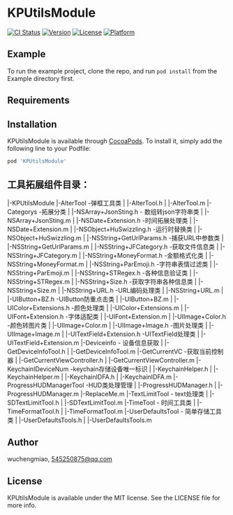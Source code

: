 # KPUtilsModule

[![CI Status](https://img.shields.io/travis/wuchengmiao/KPUtilsModule.svg?style=flat)](https://travis-ci.org/wuchengmiao/KPUtilsModule)
[![Version](https://img.shields.io/cocoapods/v/KPUtilsModule.svg?style=flat)](https://cocoapods.org/pods/KPUtilsModule)
[![License](https://img.shields.io/cocoapods/l/KPUtilsModule.svg?style=flat)](https://cocoapods.org/pods/KPUtilsModule)
[![Platform](https://img.shields.io/cocoapods/p/KPUtilsModule.svg?style=flat)](https://cocoapods.org/pods/KPUtilsModule)

## Example

To run the example project, clone the repo, and run `pod install` from the Example directory first.

## Requirements

## Installation

KPUtilsModule is available through [CocoaPods](https://cocoapods.org). To install
it, simply add the following line to your Podfile:

```ruby
pod 'KPUtilsModule'
```

## 工具拓展组件目录：

|-KPUtilsModule
  |-AlterTool                           -弹框工具类
  |  |-AlterTool.h
  |  |-AlterTool.m
  |-Categorys                        -拓展分类
  |  |-NSArray+JsonSting.h              - 数组转json字符串类
  |  |-NSArray+JsonSting.m
  |  |-NSDate+Extension.h               -时间拓展处理类
  |  |-NSDate+Extension.m
  |  |-NSObject+HuSwizzling.h           -运行时替换类
  |  |-NSObject+HuSwizzling.m
  |  |-NSString+GetUrlParams.h          -捕获URL中参数类
  |  |-NSString+GetUrlParams.m
  |  |-NSString+JFCategory.h            -获取文件信息类
  |  |-NSString+JFCategory.m
  |  |-NSString+MoneyFormat.h           -金额格式化类
  |  |-NSString+MoneyFormat.m
  |  |-NSString+ParEmoji.h              -字符串表情过滤类
  |  |-NSString+ParEmoji.m
  |  |-NSString+STRegex.h               -各种信息验证类
  |  |-NSString+STRegex.m
  |  |-NSString+Size.h                  -获取字符串各种信息类
  |  |-NSString+Size.m
  |  |-NSString+URL.h                   -URL编码处理类
  |  |-NSString+URL.m
  |  |-UIButton+BZ.h                    -UIButton防重点击类
  |  |-UIButton+BZ.m
  |  |-UIColor+Extensions.h             -颜色处理类
  |  |-UIColor+Extensions.m
  |  |-UIFont+Extension.h               -字体适配类
  |  |-UIFont+Extension.m
  |  |-UIImage+Color.h                  -颜色转图片类
  |  |-UIImage+Color.m
  |  |-UIImage+Image.h                  -图片处理类
  |  |-UIImage+Image.m
  |  |-UITextField+Extension.h          -UITextField处理类
  |  |-UITextField+Extension.m
  |-Deviceinfo                          - 设备信息获取
  |  |-GetDeviceInfoTool.h
  |  |-GetDeviceInfoTool.m
  |-GetCurrentVC                        -获取当前控制器
  |  |-GetCurrentViewController.h
  |  |-GetCurrentViewController.m
  |-KeychainIDeviceNum                  -keychain存储设备唯一标识
  |  |-KeychainHelper.h
  |  |-KeychainHelper.m
  |  |-KeychainIDFA.h
  |  |-KeychainIDFA.m
  |-ProgressHUDManagerTool              -HUD类处理管理
  |  |-ProgressHUDManager.h
  |  |-ProgressHUDManager.m
  |-ReplaceMe.m
  |-TextLimitTool                       - text处理类
  |  |-SDTextLimitTool.h
  |  |-SDTextLimitTool.m
  |-TimeTool                            - 时间工具类
  |  |-TimeFormatTool.h
  |  |-TimeFormatTool.m
  |-UserDefaultsTool                    - 简单存储工具类
  |  |-UserDefaultsTools.h
  |  |-UserDefaultsTools.m
  
  



## Author

wuchengmiao, 545250875@qq.com

## License

KPUtilsModule is available under the MIT license. See the LICENSE file for more info.
